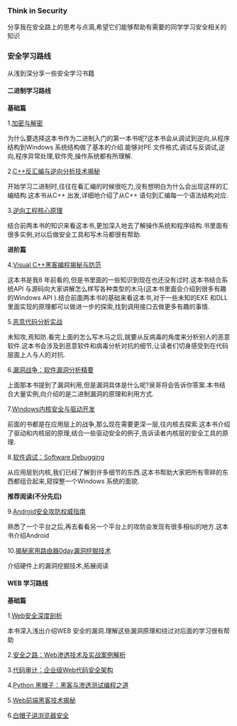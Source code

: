 
### Think in Security

  分享我在安全路上的思考与点滴,希望它们能够帮助有需要的同学学习安全相关的知识


### 安全学习路线

  从浅到深分享一些安全学习书籍


#### 二进制学习路线

  **基础篇**

  1.[加密与解密](https://e.jd.com/30093117.html)
  
  为什么要选择这本书作为二进制入门的第一本书呢?这本书会从调试到逆向,从程序结构到Windows 系统结构做了基本的介绍.能够对PE 文件格式,调试与反调试,逆向,程序异常处理,软件壳,操作系统都有所理解.
  
  2.[C++反汇编与逆向分析技术揭秘](https://item.jd.com/10860286.html)
  
  开始学习二进制时,往往在看汇编的时候很吃力,没有想明白为什么会出现这样的汇编结构.这本书从C++ 出发,详细地介绍了从C++ 语句到汇编每一个语法结构对应.
  
  3.[逆向工程核心原理](http://item.jd.com/11456821.html?utm_source=baidu&utm_medium=cpc&utm_campaign=&utm_term=baidu_347158791_0_s6660545e23ae77ab50.39091414)
  
  结合前两本书的知识来看这本书,更加深入地去了解操作系统和程序结构.书里面有很多实例,对以后做安全工具和写木马都很有帮助.
  
  
  **进阶篇**
  
  4.[Visual C++黑客编程揭秘与防范](https://item.jd.com/10063508.html)
  
  这本书是我8 年前看的,但是书里面的一些知识到现在也还没有过时.这本书结合系统API 与源码向大家讲解怎么样写各种类型的木马(这本书里面会介绍到很多有趣的Windows API ).结合前面两本书的基础来看这本书,对于一些未知的EXE 和DLL 里面实现的原理都可以做进一步的探索,找到调用接口去做更多有趣的事情.
  
  5.[恶意代码分析实战](https://item.jd.com/11447427.html)
  
  未知攻,焉知防.看完上面的怎么写木马之后,就要从反病毒的角度来分析别人的恶意软件.这本书会涉及到恶意软件和病毒分析对抗的细节,让读者们切身感受到在代码层面上人与人的对抗.
  
  6.[漏洞战争：软件漏洞分析精要](https://item.jd.com/11983614.html)
  
  上面那本书提到了漏洞利用,但是漏洞具体是什么呢?泉哥将会告诉你答案.本书结合大量实例,向介绍的是二进制漏洞的原理和利用方式.
  
  7.[Windows内核安全与驱动开发](https://item.jd.com/11713158.html)
  
  前面的书都是在应用层上的战争,那么现在需要更深一层,往内核去探索.这本书介绍了驱动和内核层的原理,结合一些驱动安全的例子,告诉读者内核层的安全工具的原理.
  
  8.[软件调试：Software Debugging](http://item.jd.com/10066793.html)
  
  从应用层到内核,我们已经了解到许多细节的东西.这本书帮助大家把所有零碎的东西都组合起来,窥探整一个Windows 系统的面貌.
  
  **推荐阅读(不分先后)**
  
  9.[Android安全攻防权威指南](https://item.jd.com/11667772.html)
  
  熟悉了一个平台之后,再去看看另一个平台上的攻防会发现有很多相似的地方.这本书介绍Android 
  
  10.[揭秘家用路由器0day漏洞挖掘技术](http://item.jd.com/11734639.html)
  
  介绍硬件上的漏洞挖掘技术,拓展阅读
  

#### WEB 学习路线

  **基础篇**
  
  1.[Web安全深度剖析](http://item.jd.com/11673055.html)
  
  本书深入浅出介绍WEB 安全的漏洞.理解这些漏洞原理和绕过对后面的学习很有帮助
  
  2.[安全之路：Web渗透技术及实战案例解析](http://item.jd.com/11761713.html)
  
  
  3.[代码审计：企业级Web代码安全架构](http://item.jd.com/11823406.html)
  
  
  4.[Python 黑帽子：黑客与渗透测试编程之道](http://item.jd.com/11748995.html)
  
  
  5.[Web前端黑客技术揭秘](http://item.jd.com/11181832.html)
  
  
  
  6.[白帽子讲浏览器安全](https://item.jd.com/11885835.html)
  
  
  
  
  
  
  
  
  
  
  
  
  
  
  
  
  
  
  
  
  
  
  
  

